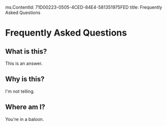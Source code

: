 ms.ContentId: 71D00223-0505-4CED-84E4-581351975FED
title: Frequently Asked Questions


# Frequently Asked Questions #

## What is this? ##
This is an answer.

## Why is this? ##
I'm not telling.

## Where am I? ##
You're in a baloon.
